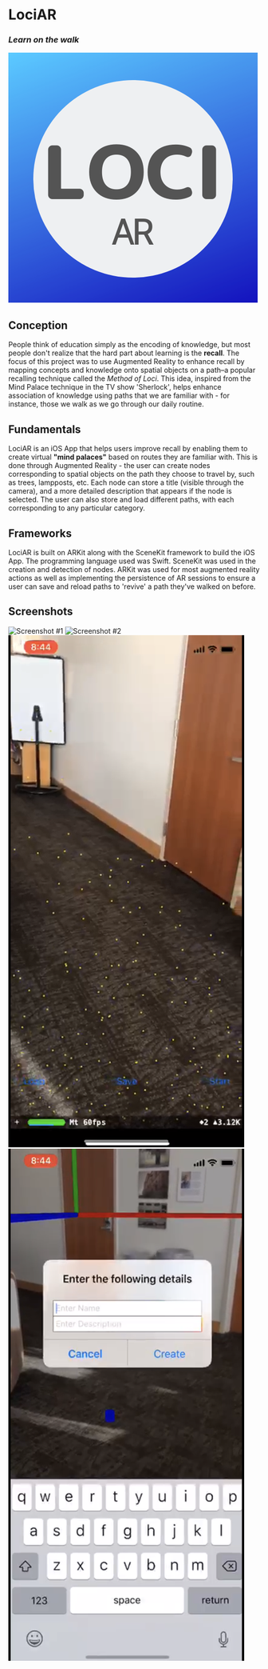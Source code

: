 # LociAR
### *Learn on the walk*

![Logo](images/LociAR.png)

## Conception
People think of education simply as the encoding of knowledge, but most people don't realize that the hard part about learning is the **recall**. The focus of this project was to use Augmented Reality to enhance recall by mapping concepts and knowledge onto spatial objects on a path–a popular recalling technique called the *Method of Loci*. This idea, inspired from the Mind Palace technique in the TV show 'Sherlock', helps enhance association of knowledge using paths that we are familiar with - for instance, those we walk as we go through our daily routine.

## Fundamentals
LociAR is an iOS App that helps users improve recall by enabling them to create virtual **"mind palaces"** based on routes they are familiar with. This is done through Augmented Reality - the user can create nodes corresponding to spatial objects on the path they choose to travel by, such as trees, lampposts, etc. Each node can store a title (visible through the camera), and a more detailed description that appears if the node is selected. The user can also store and load different paths, with each corresponding to any particular category.

## Frameworks
LociAR is built on ARKit along with the SceneKit framework to build the iOS App. The programming language used was Swift. SceneKit was used in the creation and detection of nodes. ARKit was used for most augmented reality actions as well as implementing the persistence of AR sessions to ensure a user can save and reload paths to 'revive' a path they've walked on before. 

## Screenshots

![Screenshot #1](images/IMG_6476.png) 
![Screenshot #2](images/IMG_6474.png) 
![Screenshot #3](images/IMG_6473.png) 
![Screenshot #4](images/IMG_6472.png)

